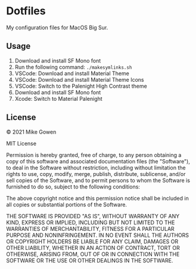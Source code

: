 Dotfiles
=================

My configuration files for MacOS Big Sur.

## Usage

1. Download and install SF Mono font
2. Run the following command: `./makesymlinks.sh`
3. VSCode: Download and install Material Theme
4. VSCode: Download and install Material Theme Icons
5. VSCode: Switch to the Palenight High Contrast theme
6. Download and install SF Mono font
7. Xcode: Switch to Material Palenight

## License

© 2021 Mike Gowen

MIT License

Permission is hereby granted, free of charge, to any person obtaining
a copy of this software and associated documentation files (the
"Software"), to deal in the Software without restriction, including
without limitation the rights to use, copy, modify, merge, publish,
distribute, sublicense, and/or sell copies of the Software, and to
permit persons to whom the Software is furnished to do so, subject to
the following conditions:

The above copyright notice and this permission notice shall be
included in all copies or substantial portions of the Software.

THE SOFTWARE IS PROVIDED "AS IS", WITHOUT WARRANTY OF ANY KIND,
EXPRESS OR IMPLIED, INCLUDING BUT NOT LIMITED TO THE WARRANTIES OF
MERCHANTABILITY, FITNESS FOR A PARTICULAR PURPOSE AND
NONINFRINGEMENT. IN NO EVENT SHALL THE AUTHORS OR COPYRIGHT HOLDERS BE
LIABLE FOR ANY CLAIM, DAMAGES OR OTHER LIABILITY, WHETHER IN AN ACTION
OF CONTRACT, TORT OR OTHERWISE, ARISING FROM, OUT OF OR IN CONNECTION
WITH THE SOFTWARE OR THE USE OR OTHER DEALINGS IN THE SOFTWARE.
